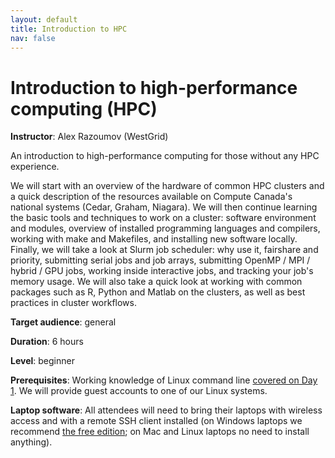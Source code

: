 ```yaml
---
layout: default
title: Introduction to HPC
nav: false
---
```


# Introduction to high-performance computing (HPC)

**Instructor**: Alex Razoumov (WestGrid)

An introduction to high-performance computing for those without any HPC experience.

We will start with an overview of the hardware of common HPC clusters and a quick description of the
resources available on Compute Canada's national systems (Cedar, Graham, Niagara). We will then continue
learning the basic tools and techniques to work on a cluster: software environment and modules, overview
of installed programming languages and compilers, working with make and Makefiles, and installing new
software locally. Finally, we will take a look at Slurm job scheduler: why use it, fairshare and
priority, submitting serial jobs and job arrays, submitting OpenMP / MPI / hybrid / GPU jobs, working
inside interactive jobs, and tracking your job's memory usage. We will also take a quick look at working
with common packages such as R, Python and Matlab on the clusters, as well as best practices in cluster
workflows.

**Target audience**: general

<!-- **Course plan**: -->

**Duration**: 6 hours

**Level**: beginner

**Prerequisites**: Working knowledge of Linux command line [covered on Day 1](bash). We will provide
guest accounts to one of our Linux systems.

**Laptop software**: All attendees will need to bring their laptops with wireless access and with a
remote SSH client installed (on Windows laptops we recommend <a
href="https://mobaxterm.mobatek.net/download.html" target="_blank">the free edition</a>; on Mac and Linux
laptops no need to install anything).
